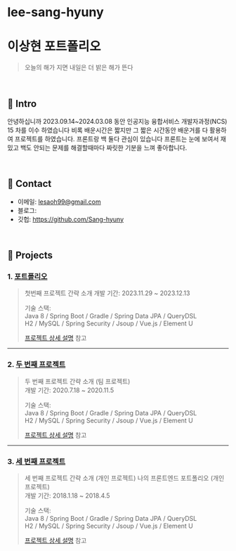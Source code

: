 # lee-sang-hyuny
# 이상현 포트폴리오
>오늘의 해가 지면 내일은 더 밝은 해가 뜬다

</br>

## :pushpin: Intro
안녕하십니까 2023.09.14~2024.03.08 동안 인공지능 융합서비스 개발자과정(NCS) 15 차를 이수 하였습니다 
비록 배운시간은 짧지만 그 짧은 시간동안 배운거를 다 활용하여 프로젝트를 하였습니다. 
프론트랑 백 둘다 관심이 있습니다
프론트는 눈에 보여서 재밌고 백도 안되는 문제를 해결할때마다 짜릿한 기분을 느껴 좋아합니다.

</br>

## :pushpin: Contact
- 이메일: lesaoh99@gmail.com
- 블로그: 
- 깃헙: https://github.com/Sang-hyuny

</br>

## :pushpin: Projects
### 1. [포트폴리오](https://github.com/2021-SMHRD-KDT-AI-15/cbp.git)
>첫번째 프로젝트 간략 소개 
>개발 기간: 2023.11.29 ~ 2023.12.13  
>  
>기술 스택:  
>Java 8 / Spring Boot / Gradle / Spring Data JPA / QueryDSL  
>H2 / MySQL / Spring Security / Jsoup / Vue.js / Element U  
>  
>[프로젝트 상세 설명](https://github.com/2021-SMHRD-KDT-AI-15/cbp.git) 참고

---

### 2. [두 번째 프로젝트](https://github.com/JungHyung2/gitio.io)
>두 번째 프로젝트 간략 소개  (팀 프로젝트)  
>개발 기간: 2020.7.18 ~ 2020.11.5  
>  
>기술 스택:  
>Java 8 / Spring Boot / Gradle / Spring Data JPA / QueryDSL  
>H2 / MySQL / Spring Security / Jsoup / Vue.js / Element U  
>  
>[프로젝트 상세 설명](https://github.com/JungHyung2/gitio.io) 참고

---

### 3. [세 번째 프로젝트](https://github.com/JungHyung2/gitio.io)
>세 번째 프로젝트 간략 소개  (개인 프로젝트)
>나의 프론트엔드 포트폴리오 (개인 프로젝트)  
>개발 기간: 2018.1.18 ~ 2018.4.5  
>  
>기술 스택:  
>Java 8 / Spring Boot / Gradle / Spring Data JPA / QueryDSL  
>H2 / MySQL / Spring Security / Jsoup / Vue.js / Element U  
>  
>[프로젝트 상세 설명](https://github.com/JungHyung2/gitio.io) 참고
